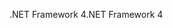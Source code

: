 <span data-ttu-id="e5560-101">.NET Framework 4</span><span class="sxs-lookup"><span data-stu-id="e5560-101">.NET Framework 4</span></span>